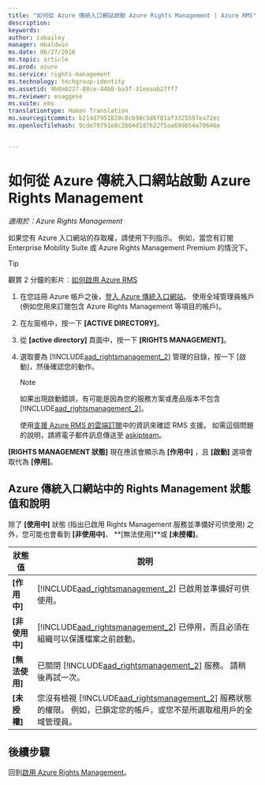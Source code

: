 ```yaml
---
title: "如何從 Azure 傳統入口網站啟動 Azure Rights Management | Azure RMS"
description: 
keywords: 
author: cabailey
manager: mbaldwin
ms.date: 06/27/2016
ms.topic: article
ms.prod: azure
ms.service: rights-management
ms.technology: techgroup-identity
ms.assetid: 9b0a0227-88ce-44b8-ba3f-31eeaab27ff7
ms.reviewer: esaggese
ms.suite: ems
translationtype: Human Translation
ms.sourcegitcommit: b214d7951820c8cb98c5d6f81af3325597ea72ec
ms.openlocfilehash: 9cde79791e8c2b04d1d7622f5aa69d654a70646e


---
```


# 如何從 Azure 傳統入口網站啟動 Azure Rights Management

*適用於：Azure Rights Management*


如果您有 Azure 入口網站的存取權，請使用下列指示。 例如，當您有訂閱 Enterprise Mobility Suite 或 Azure Rights Management Premium 的情況下。

> [!TIP]
> 觀賞 2 分鐘的影片︰[如何啟用 Azure RMS](https://channel9.msdn.com/series/pit-stop-enterprise-mobility-suite/activate-azure-rms)

1.  在您註冊 Azure 帳戶之後，[登入 Azure 傳統入口網站](http://go.microsoft.com/fwlink/p/?LinkID=275081)。 使用全域管理員帳戶 (例如您用來訂閱包含 Azure Rights Management 等項目的帳戶)。

2.  在左窗格中，按一下 **[ACTIVE DIRECTORY]**。

3.  從 **[active directory]** 頁面中，按一下 **[RIGHTS MANAGEMENT]**。

4.  選取要為 [!INCLUDE[aad_rightsmanagement_2](../includes/aad_rightsmanagement_2_md.md)] 管理的目錄，按一下 [啟動]，然後確認您的動作。

    > [!NOTE]
    >如果出現啟動錯誤，有可能是因為您的服務方案或產品版本不包含 [!INCLUDE[aad_rightsmanagement_2](../includes/aad_rightsmanagement_2_md.md)]。
    >
    >使用[支援 Azure RMS 的雲端訂閱](../get-started/requirements-subscriptions.md)中的資訊來確認 RMS 支援。 如需這個問題的說明，請將電子郵件訊息傳送至 [askipteam](mailto:askipteam?subject=I%20cannot%20activate%20RMS)。


**[RIGHTS MANAGEMENT 狀態]** 現在應該會顯示為 **[作用中]** ，且 **[啟動]** 選項會取代為 **[停用]**。

## Azure 傳統入口網站中的 Rights Management 狀態值和說明
除了 **[使用中]** 狀態 (指出已啟用 Rights Management 服務並準備好可供使用) 之外，您可能也會看到 **[非使用中]**、 **[無法使用]**或 **[未授權]**。

|狀態值|說明|
|----------------|---------------|
|**[作用中]**|[!INCLUDE[aad_rightsmanagement_2](../includes/aad_rightsmanagement_2_md.md)] 已啟用並準備好可供使用。|
|**[非使用中]**|[!INCLUDE[aad_rightsmanagement_2](../includes/aad_rightsmanagement_2_md.md)] 已停用，而且必須在組織可以保護檔案之前啟動。|
|**[無法使用]**|已關閉 [!INCLUDE[aad_rightsmanagement_2](../includes/aad_rightsmanagement_2_md.md)] 服務。 請稍後再試一次。|
|**[未授權]**|您沒有檢視 [!INCLUDE[aad_rightsmanagement_2](../includes/aad_rightsmanagement_2_md.md)] 服務狀態的權限。 例如，已鎖定您的帳戶，或您不是所選取租用戶的全域管理員。|

## 後續步驟
回到[啟用 Azure Rights Management](activate-service.md)。


<!--HONumber=Jul16_HO3-->


